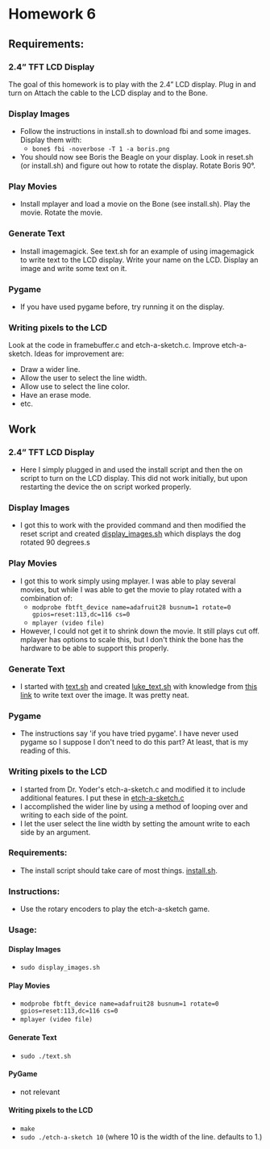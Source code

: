 # Homework 6

## Requirements:
### 2.4” TFT LCD Display
The goal of this homework is to play with the 2.4” LCD display.
Plug in and turn on
Attach the cable to the LCD display and to the Bone.
### Display Images
- Follow the instructions in install.sh to download fbi and some images.  Display them with:
	- `bone$ fbi -noverbose -T 1 -a boris.png`
- You should now see Boris the Beagle on your display.  Look in reset.sh (or install.sh) and figure out how to rotate the display.  Rotate Boris 90°.

### Play Movies
- Install mplayer and load a movie on the Bone (see install.sh).  Play the movie.  Rotate the movie.

### Generate Text
- Install imagemagick.  See text.sh for an example of using imagemagick to write text to the LCD display.  Write your name on the LCD.  Display an image and write some text on it.

### Pygame
- If you have used pygame before, try running it on the display.

### Writing pixels to the LCD
Look at the code in framebuffer.c and etch-a-sketch.c. Improve etch-a-sketch.  Ideas for improvement are:
- Draw a wider line.  
- Allow the user to select the line width.
- Allow use to select the line color.
- Have an erase mode.
- etc.



## Work
### 2.4” TFT LCD Display
- Here I simply plugged in and used the install script and then the on script to turn on the LCD display. This did not work initially, but upon restarting the device the on script worked properly.

### Display Images
- I got this to work with the provided command and then modified the reset script and created [display_images.sh](display_images.sh) which displays the dog rotated 90 degrees.s

### Play Movies
- I got this to work simply using mplayer. I was able to play several movies, but while I was able to get the movie to play rotated with a combination of:
	- `modprobe fbtft_device name=adafruit28 busnum=1 rotate=0 gpios=reset:113,dc=116 cs=0`
	- `mplayer (video file)`
- However, I could not get it to shrink down the movie. It still plays cut off. mplayer has options to scale this, but I don't think the bone has the hardware to be able to support this properly.

### Generate Text
- I started with [text.sh](text.sh) and created [luke_text.sh](luke_text.sh) with knowledge from [this link](https://www.imagemagick.org/Usage/draw/) to write text over the image. It was pretty neat.

### Pygame
- The instructions say 'if you have tried pygame'. I have never used pygame so I suppose I don't need to do this part? At least, that is my reading of this.

### Writing pixels to the LCD
- I started from Dr. Yoder's etch-a-sketch.c and modified it to include additional features. I put these in [etch-a-sketch.c](etch-a-sketch.c)
- I accomplished the wider line by using a method of looping over and writing to each side of the point.
- I let the user select the line width by setting the amount write to each side by an argument.

### Requirements:
- The install script should take care of most things. [install.sh](install.sh).

### Instructions:
- Use the rotary encoders to play the etch-a-sketch game.

### Usage:
#### Display Images
- `sudo display_images.sh`

#### Play Movies
- `modprobe fbtft_device name=adafruit28 busnum=1 rotate=0 gpios=reset:113,dc=116 cs=0`
- `mplayer (video file)`

#### Generate Text
- `sudo ./text.sh`

#### PyGame
- not relevant

#### Writing pixels to the LCD
- `make`
- `sudo ./etch-a-sketch 10` (where 10 is the width of the line. defaults to 1.)